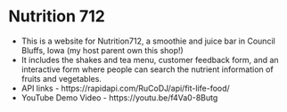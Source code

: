 # Nutrition 712

<ul>
<li>This is a website for Nutrition712, a smoothie and juice bar in Council Bluffs, Iowa (my host parent own this shop!)</li>

<li>It includes the shakes and tea menu, customer feedback form, and an interactive form where people can search the nutrient information of fruits and vegetables.</li>

<li>API links - https://rapidapi.com/RuCoDJ/api/fit-life-food/</li>

<li>YouTube Demo Video - https://youtu.be/f4Va0-8Butg</li>
</ul>

